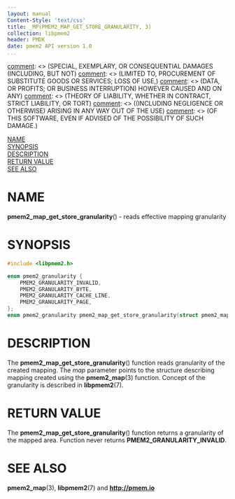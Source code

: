 ```yaml
---
layout: manual
Content-Style: 'text/css'
title: _MP(PMEM2_MAP_GET_STORE_GRANULARITY, 3)
collection: libpmem2
header: PMDK
date: pmem2 API version 1.0
...
```


[comment]: <> (Copyright 2019, Intel Corporation)

[comment]: <> (Redistribution and use in source and binary forms, with or without)
[comment]: <> (modification, are permitted provided that the following conditions)
[comment]: <> (are met:)
[comment]: <> (    * Redistributions of source code must retain the above copyright)
[comment]: <> (      notice, this list of conditions and the following disclaimer.)
[comment]: <> (    * Redistributions in binary form must reproduce the above copyright)
[comment]: <> (      notice, this list of conditions and the following disclaimer in)
[comment]: <> (      the documentation and/or other materials provided with the)
[comment]: <> (      distribution.)
[comment]: <> (    * Neither the name of the copyright holder nor the names of its)
[comment]: <> (      contributors may be used to endorse or promote products derived)
[comment]: <> (      from this software without specific prior written permission.)

[comment]: <> (THIS SOFTWARE IS PROVIDED BY THE COPYRIGHT HOLDERS AND CONTRIBUTORS)
[comment]: <> ("AS IS" AND ANY EXPRESS OR IMPLIED WARRANTIES, INCLUDING, BUT NOT)
[comment]: <> (LIMITED TO, THE IMPLIED WARRANTIES OF MERCHANTABILITY AND FITNESS FOR)
[comment]: <> (A PARTICULAR PURPOSE ARE DISCLAIMED. IN NO EVENT SHALL THE COPYRIGHT)
[comment]: <> (OWNER OR CONTRIBUTORS BE LIABLE FOR ANY DIRECT, INDIRECT, INCIDENTAL,)
[comment]: <> (SPECIAL, EXEMPLARY, OR CONSEQUENTIAL DAMAGES (INCLUDING, BUT NOT)
[comment]: <> (LIMITED TO, PROCUREMENT OF SUBSTITUTE GOODS OR SERVICES; LOSS OF USE,)
[comment]: <> (DATA, OR PROFITS; OR BUSINESS INTERRUPTION) HOWEVER CAUSED AND ON ANY)
[comment]: <> (THEORY OF LIABILITY, WHETHER IN CONTRACT, STRICT LIABILITY, OR TORT)
[comment]: <> ((INCLUDING NEGLIGENCE OR OTHERWISE) ARISING IN ANY WAY OUT OF THE USE)
[comment]: <> (OF THIS SOFTWARE, EVEN IF ADVISED OF THE POSSIBILITY OF SUCH DAMAGE.)

[comment]: <> (pmem2_map_get_store_granularity.3 -- man page for libpmem2 mapping)
[comment]: <> (operations)

[NAME](#name)<br />
[SYNOPSIS](#synopsis)<br />
[DESCRIPTION](#description)<br />
[RETURN VALUE](#return-value)<br />
[SEE ALSO](#see-also)<br />

# NAME #

**pmem2_map_get_store_granularity**() - reads effective mapping granularity

# SYNOPSIS #

```c
#include <libpmem2.h>

enum pmem2_granularity {
	PMEM2_GRANULARITY_INVALID,
	PMEM2_GRANULARITY_BYTE,
	PMEM2_GRANULARITY_CACHE_LINE,
	PMEM2_GRANULARITY_PAGE,
};
enum pmem2_granularity pmem2_map_get_store_granularity(struct pmem2_map *map);
```

# DESCRIPTION #

The **pmem2_map_get_store_granularity**() function reads granularity of the created
mapping. The *map* parameter points to the structure describing mapping created
using the **pmem2_map**(3) function. Concept of the granularity is described in
**libpmem2**(7).

# RETURN VALUE #

The **pmem2_map_get_store_granularity**() function returns a granularity of the mapped
area. Function never returns **PMEM2_GRANULARITY_INVALID**.

# SEE ALSO #

**pmem2_map**(3), **libpmem2**(7) and **<http://pmem.io>**
